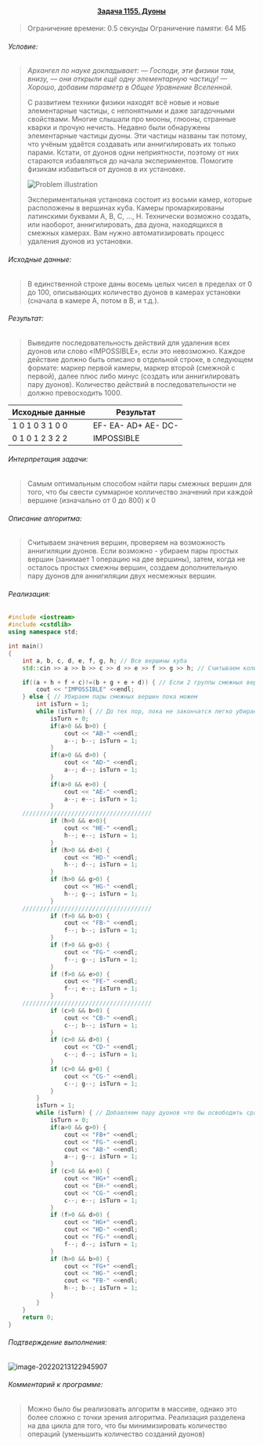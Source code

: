 #### <div align="center"> [Задача 1155. Дуоны](https://acm.timus.ru/problem.aspx?space=1&num=1155) </div>

>Ограничение времени: 0.5 секунды
>Ограничение памяти: 64 МБ

###### Условие:

> *Архангел по науке докладывает:
> — Господи, эти физики там, внизу, — они открыли ещё одну элементарную частицу!
> — Хорошо, добавим параметр в Общее Уравнение Вселенной.*
>
> С развитием техники физики находят всё новые и новые элементарные частицы, с непонятными и даже загадочными свойствами. Многие слышали про мюоны, глюоны, странные кварки и прочую нечисть. Недавно были обнаружены элементарные частицы дуоны. Эти частицы названы так потому, что учёным удаётся создавать или аннигилировать их только парами. Кстати, от дуонов одни неприятности, поэтому от них стараются избавляться до начала экспериментов. Помогите физикам избавиться от дуонов в их установке.
>
> ![Problem illustration](https://acm.timus.ru/image/get.aspx/f3d327aa-1925-452e-be18-99973701b7a0)
>
> Экспериментальная установка состоит из восьми камер, которые расположены в вершинах куба. Камеры промаркированы латинскими буквами A, B, C, …, H. Технически возможно создать, или наоборот, аннигилировать, два дуона, находящихся в смежных камерах. Вам нужно автоматизировать процесс удаления дуонов из установки.

###### Исходные данные:

> В единственной строке даны восемь целых чисел в пределах от 0 до 100, описывающих количество дуонов в камерах установки (сначала в камере A, потом в B, и т.д.).

###### Результат:

> Выведите последовательность действий для удаления всех дуонов или слово «IMPOSSIBLE», если это невозможно. Каждое действие должно быть описано в отдельной строке, в следующем формате: маркер первой камеры, маркер второй (смежной с первой), далее плюс либо минус (создать или аннигилировать пару дуонов). Количество действий в последовательности не должно превосходить 1000.

| Исходные данные | Результат           |
| --------------- | ------------------- |
| 1 0 1 0 3 1 0 0 | EF- EA- AD+ AE- DC- |
| 0 1 0 1 2 3 2 2 | IMPOSSIBLE          |

###### Интерпретация задачи:

>  Самым оптимальным способом найти пары смежных вершин для того, что бы свести суммарное колличество значений при каждой вершине (изначально от 0 до 800) к 0

###### Описание алгоритма:

>  Считываем значения вершин, проверяем на возможность аннигиляции дуонов. Если возможно - убираем пары простых вершин (занимает 1 операцию на две вершины), затем, когда не осталось простых смежны вершин, создаем дополнительную пару дуонов для аннигиляции двух несмежных вершин.

###### Реализация:

```cpp
#include <iostream>
#include <cstdlib>
using namespace std;

int main() 
{ 
	int a, b, c, d, e, f, g, h; // Все вершины куба
	std::cin >> a >> b >> c >> d >> e >> f >> g >> h; // Считываем количество дуонов в вершинах

	if((a + h + f + c)!=(b + g + e + d)) { // Если 2 группы смежных вершин не равны по сумме, то аннигиляция невозможна
		cout << "IMPOSSIBLE" <<endl;
	} else { // Убираем пары смежных вершин пока можем 
	    int isTurn = 1;
		while (isTurn) { // До тех пор, пока не закончатся легко убираемые пары
		    isTurn = 0;
    		if(a>0 && b>0) {
    			cout << "AB-" <<endl;
                a--; b--; isTurn = 1;
    		} 
    		if(a>0 && d>0) {
    			cout << "AD-" <<endl;
                a--; d--; isTurn = 1;
    		} 
    		if(a>0 && e>0) {
    			cout << "AE-" <<endl;
                a--; e--; isTurn = 1;
    		}
    /////////////////////////////////////
            if (h>0 && e>0){
                cout << "HE-" <<endl;
                h--; e--; isTurn = 1;
    		}
    		if (h>0 && d>0) {
                cout << "HD-" <<endl;
                h--; d--; isTurn = 1;
    		} 
    		if (h>0 && g>0) {
                cout << "HG-" <<endl;
                h--; g--; isTurn = 1;
            }
    /////////////////////////////////////
            if (f>0 && b>0) {
                cout << "FB-" <<endl;
                f--; b--; isTurn = 1;
    		} 
    		if (f>0 && g>0) {
                cout << "FG-" <<endl;
                f--; g--; isTurn = 1;
    		} 
    		if (f>0 && e>0) {
                cout << "FE-" <<endl;
                f--; e--; isTurn = 1;
    		}
    /////////////////////////////////////
            if (c>0 && b>0) {
                cout << "CB-" <<endl;
                c--; b--; isTurn = 1;
    		} 
    		if (c>0 && d>0) {
                cout << "CD-" <<endl;
                c--; d--; isTurn = 1;
    		} 
    		if (c>0 && g>0) {
                cout << "CG-" <<endl;
                c--; g--; isTurn = 1;
    		} 
		}
		isTurn = 1;
		while (isTurn) { // Добавляем пару дуонов что бы освободить сразу две вершины до тех пор пока не уберем все оставшиеся
		    isTurn = 0;
		    if(a>0 && g>0) {
    			cout << "FB+" <<endl;
    			cout << "FG-" <<endl;
    			cout << "AB-" <<endl;
                a--; g--; isTurn = 1;
    		}
    		if (c>0 && e>0) {
                cout << "HG+" <<endl;
                cout << "EH-" <<endl;
                cout << "CG-" <<endl;
                c--; e--; isTurn = 1;
            }
            if (f>0 && d>0) {
                cout << "HG+" <<endl;
                cout << "HD-" <<endl;
                cout << "FG-" <<endl;
                f--; d--; isTurn = 1;
    		}
    		if (h>0 && b>0) {
                cout << "FG+" <<endl;
                cout << "HG-" <<endl;
                cout << "FB-" <<endl;
                h--; b--; isTurn = 1;
    		}
		}
	}
    return 0; 
}
```

###### Подтверждение выполнения:

![image-20220213122945907](C:\Users\User\AppData\Roaming\Typora\typora-user-images\image-20220213122945907.png)

###### Комментарий к программе:

>  Можно было бы реализовать алгоритм в массиве, однако это более сложно с точки зрения алгоритма. Реализация разделена на два цикла для того, что бы минимизировать количество операций (уменьшить количество созданий дуонов)
